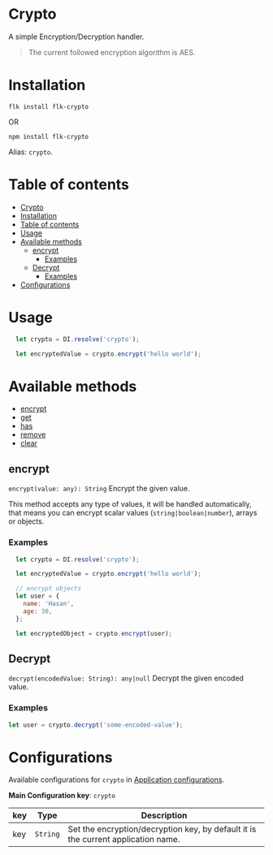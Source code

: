# Crypto
A simple Encryption/Decryption handler.

> The current followed encryption algorithm is AES.

# Installation
`flk install flk-crypto`

OR 

`npm install flk-crypto`

Alias: `crypto`.

# Table of contents
- [Crypto](#crypto)
- [Installation](#installation)
- [Table of contents](#table-of-contents)
- [Usage](#usage)
- [Available methods](#available-methods)
  - [encrypt](#encrypt)
    - [Examples](#examples)
  - [Decrypt](#decrypt)
    - [Examples](#examples-1)
- [Configurations](#configurations)


# Usage

```javascript
  let crypto = DI.resolve('crypto');

  let encryptedValue = crypto.encrypt('hello world');
```

# Available methods
- [encrypt](#encrypt)
- [get](#get)
- [has](#has)
- [remove](#remove)
- [clear](#clear)

## encrypt

`encrypt(value: any): String`
Encrypt the given value.

This method accepts any type of values, it will be handled automatically, that means you can encrypt scalar values (`string|boolean|number`), arrays or objects.

### Examples

```javascript
  let crypto = DI.resolve('crypto');

  let encryptedValue = crypto.encrypt('hello world');

  // encrypt objects
  let user = {
    name: 'Hasan',
    age: 30,
  };

  let encryptedObject = crypto.encrypt(user);
```

## Decrypt

`decrypt(encodedValue: String): any|null`
Decrypt the given encoded value.

### Examples

```javascript
let user = crypto.decrypt('some-encoded-value');
```

# Configurations
Available configurations for `crypto` in [Application configurations](https://github.com/falakjs/config).

**Main Configuration key**: `crypto`

| key           | Type      |Description                                                                            |
| ------------- |  ------------- | -------------------------------------------------------------------------------------- |
| key | `String` | Set the encryption/decryption key, by default it is the current application name. |
